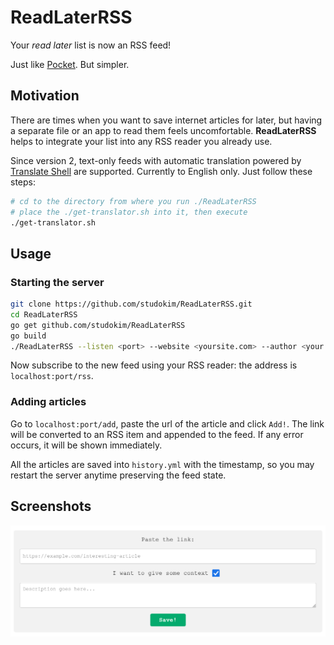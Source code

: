 # ReadLaterRSS

Your *read later* list is now an RSS feed!

Just like [Pocket](https://getpocket.com/). But simpler.

## Motivation

There are times when you want to save internet articles for later, but having a separate file or an app to read them feels uncomfortable. **ReadLaterRSS** helps to integrate your list into any RSS reader you already use.

Since version 2, text-only feeds with automatic translation powered by [Translate Shell](https://www.soimort.org/translate-shell) are supported. Currently to English only. Just follow these steps:

```bash
# cd to the directory from where you run ./ReadLaterRSS
# place the ./get-translator.sh into it, then execute
./get-translator.sh
```

## Usage

### Starting the server

```bash
git clone https://github.com/studokim/ReadLaterRSS.git
cd ReadLaterRSS
go get github.com/studokim/ReadLaterRSS
go build
./ReadLaterRSS --listen <port> --website <yoursite.com> --author <your.name>
```

Now subscribe to the new feed using your RSS reader: the address is `localhost:port/rss`.

### Adding articles

Go to `localhost:port/add`, paste the url of the article and click `Add!`. The link will be converted to an RSS item and appended to the feed. If any error occurs, it will be shown immediately.

All the articles are saved into `history.yml` with the timestamp, so you may restart the server anytime preserving the feed state.

## Screenshots

![New RSS item](screenshots/add-item.png)
